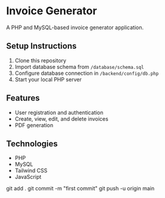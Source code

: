 # Invoice Generator

A PHP and MySQL-based invoice generator application.

## Setup Instructions

1. Clone this repository
2. Import database schema from `/database/schema.sql`
3. Configure database connection in `/backend/config/db.php`
4. Start your local PHP server

## Features

- User registration and authentication
- Create, view, edit, and delete invoices
- PDF generation

## Technologies

- PHP
- MySQL
- Tailwind CSS
- JavaScript

git add .
git commit -m "first commit"
git push -u origin main